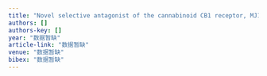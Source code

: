 ```yaml
---
title: "Novel selective antagonist of the cannabinoid CB1 receptor, MJ15, with prominent anti-obesity effect in rodent models"
authors: []
authors-key: []
year: "数据暂缺"
article-link: "数据暂缺"
venue: "数据暂缺"
bibex: "数据暂缺"
---
```

